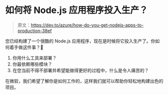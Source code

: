 # 如何将 Node.js 应用程序投入生产？

> 原文：<https://dev.to/azure/how-do-you-get-nodejs-apps-to-production-38ef>

您已经构建了一个很酷的 Node.js 应用程序，现在是时候将它投入生产了。你如何着手做这件事？🤔

1.  你用什么工具来部署？
2.  你最依赖哪些模块？
3.  在您当前不得不部署并希望能做得更好的过程中，什么是令人痛苦的？

在微软，我们希望了解你是如何工作的，这样我们就可以帮助你轻松地构建出色的项目。